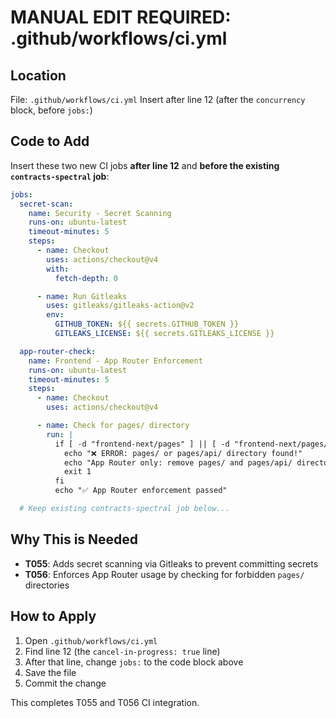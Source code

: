 # MANUAL EDIT REQUIRED: .github/workflows/ci.yml

## Location
File: `.github/workflows/ci.yml`
Insert after line 12 (after the `concurrency` block, before `jobs:`)

## Code to Add

Insert these two new CI jobs **after line 12** and **before the existing `contracts-spectral` job**:

```yaml
jobs:
  secret-scan:
    name: Security - Secret Scanning
    runs-on: ubuntu-latest
    timeout-minutes: 5
    steps:
      - name: Checkout
        uses: actions/checkout@v4
        with:
          fetch-depth: 0

      - name: Run Gitleaks
        uses: gitleaks/gitleaks-action@v2
        env:
          GITHUB_TOKEN: ${{ secrets.GITHUB_TOKEN }}
          GITLEAKS_LICENSE: ${{ secrets.GITLEAKS_LICENSE }}

  app-router-check:
    name: Frontend - App Router Enforcement
    runs-on: ubuntu-latest
    timeout-minutes: 5
    steps:
      - name: Checkout
        uses: actions/checkout@v4

      - name: Check for pages/ directory
        run: |
          if [ -d "frontend-next/pages" ] || [ -d "frontend-next/pages/api" ]; then
            echo "❌ ERROR: pages/ or pages/api/ directory found!"
            echo "App Router only: remove pages/ and pages/api/ directories."
            exit 1
          fi
          echo "✅ App Router enforcement passed"

  # Keep existing contracts-spectral job below...
```

## Why This is Needed

- **T055**: Adds secret scanning via Gitleaks to prevent committing secrets
- **T056**: Enforces App Router usage by checking for forbidden `pages/` directories

## How to Apply

1. Open `.github/workflows/ci.yml`
2. Find line 12 (the `cancel-in-progress: true` line)
3. After that line, change `jobs:` to the code block above
4. Save the file
5. Commit the change

This completes T055 and T056 CI integration.

